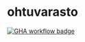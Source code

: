 # ohtuvarasto

[![GHA workflow badge](https://github.com/Akoivul/ohtuvarasto/actions/workflows/main.yml/badge.svg)](https://github.com/Akoivul/ohtuvarasto/actions)
